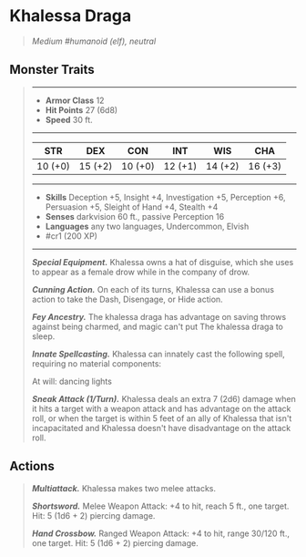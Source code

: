 # Khalessa Draga
>*Medium #humanoid (elf), neutral*
## Monster Traits
>___
>- **Armor Class** 12
>- **Hit Points** 27 (6d8)
>- **Speed** 30 ft.
>___
>|STR|DEX|CON|INT|WIS|CHA|
>|:---:|:---:|:---:|:---:|:---:|:---:|
>|10 (+0)|15 (+2)|10 (+0)|12 (+1)|14 (+2)|16 (+3)|
>___
>- **Skills** Deception +5, Insight +4, Investigation +5, Perception +6, Persuasion +5, Sleight of Hand +4, Stealth +4
>- **Senses** darkvision 60 ft., passive Perception 16
>- **Languages** any two languages, Undercommon, Elvish
>- #cr1 (200 XP)
>___
>***Special Equipment.*** Khalessa owns a hat of disguise, which she uses to appear as a female drow while in the company of drow.  
>
>***Cunning Action.*** On each of its turns, Khalessa can use a bonus action to take the Dash, Disengage, or Hide action.  
>
>***Fey Ancestry.*** The khalessa draga has advantage on saving throws against being charmed, and magic can't put The khalessa draga to sleep.  
>
>***Innate Spellcasting.*** Khalessa can innately cast the following spell, requiring no material components:  
>
>At will: dancing lights  
>
>
>***Sneak Attack (1/Turn).*** Khalessa deals an extra 7 (2d6) damage when it hits a target with a weapon attack and has advantage on the attack roll, or when the target is within 5 feet of an ally of Khalessa that isn't incapacitated and Khalessa doesn't have disadvantage on the attack roll.  
>
## Actions
>***Multiattack.*** Khalessa makes two melee attacks.  
>
>***Shortsword.*** Melee Weapon Attack: +4 to hit, reach 5 ft., one target. Hit: 5 (1d6 + 2) piercing damage.  
>
>***Hand Crossbow.*** Ranged Weapon Attack: +4 to hit, range 30/120 ft., one target. Hit: 5 (1d6 + 2) piercing damage.